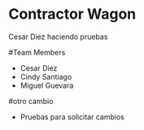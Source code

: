 # Contractor Wagon

Cesar Diez haciendo pruebas

#Team Members
- Cesar Diez
- Cindy Santiago
- Miguel Guevara

#otro cambio
- Pruebas para solicitar cambios

